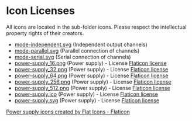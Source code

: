 # Icon Licenses

All icons are located in the sub-folder icons. Please respect the intellectual property rights of their creators.

* [mode-independent.svg](https://github.com/vitark/PS-Management) (Independent output channels)
* [mode-parallel.svg](https://github.com/vitark/PS-Management) (Parallel connection of channels)
* [mode-serial.svg](https://github.com/vitark/PS-Managementl) (Serial connection of channels)
* [power-supply_16.png](https://www.flaticon.com/free-icons/power-supply) (Power supply) - License [Flaticon license](license-84905016-3696455.pdf)
* [power-supply_32.png](https://www.flaticon.com/free-icons/power-supply) (Power supply) - License [Flaticon license](license-84905016-3696455.pdf)
* [power-supply_64.png](https://www.flaticon.com/free-icons/power-supply) (Power supply) - License [Flaticon license](license-84905016-3696455.pdf)
* [power-supply_256.png](https://www.flaticon.com/free-icons/power-supply) (Power supply) - License [Flaticon license](license-84905016-3696455.pdf)
* [power-supply_512.png](https://www.flaticon.com/free-icons/power-supply) (Power supply) - License [Flaticon license](license-84905016-3696455.pdf)
* [power-supply.ico](https://www.flaticon.com/free-icons/power-supply) (Power supply) - License [Flaticon license](license-84905016-3696455.pdf)
* [power-supply.svg](https://www.flaticon.com/free-icons/power-supply) (Power supply) - License [Flaticon license](license-84905016-3696455.pdf)

<a href="https://www.flaticon.com/free-icons/power-supply" title="power supply icons">Power supply icons created by Flat Icons - Flaticon</a>